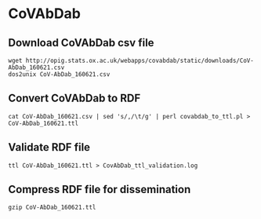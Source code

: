 # CoVAbDab

## Download CoVAbDab csv file 

```
wget http://opig.stats.ox.ac.uk/webapps/covabdab/static/downloads/CoV-AbDab_160621.csv
dos2unix CoV-AbDab_160621.csv 
```

## Convert CoVAbDab to RDF

```
cat CoV-AbDab_160621.csv | sed 's/,/\t/g' | perl covabdab_to_ttl.pl > CoV-AbDab_160621.ttl
```

## Validate RDF file

```
ttl CoV-AbDab_160621.ttl > CovAbDab_ttl_validation.log
```

## Compress RDF file for dissemination

```
gzip CoV-AbDab_160621.ttl
```


